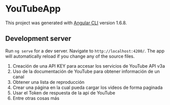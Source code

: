 # YouTubeApp

This project was generated with [Angular CLI](https://github.com/angular/angular-cli) version 1.6.8.

## Development server

Run `ng serve` for a dev server. Navigate to `http://localhost:4200/`. The app will automatically reload if you change any of the source files.

1. Creación de una API KEY para accesar los servicios de YouTube API v3a
2. Uso de la documentación de YouTube para obtener información de un canal
3. Obtener una lista de reproducción
4. Crear una página en la cual pueda cargar los videos de forma paginada
5. Usar el Token de respuesta de la api de YouTube
6. Entre otras cosas más